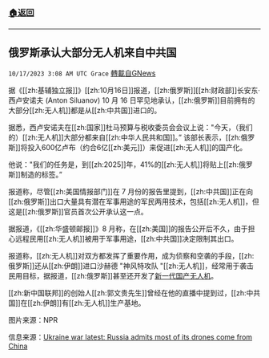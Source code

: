 ###  [:house:返回](README.md)
---


## 俄罗斯承认大部分无人机来自中共国
`10/17/2023 3:08 AM UTC Grace` [轉載自GNews](https://gnews.org/articles/1842789)

据《[[zh:基辅独立报]]》[[zh:10月16日]]报道，[[zh:俄罗斯]][[zh:财政部]]长安东·西卢安诺夫 (Anton Siluanov) 10 月 16 日罕见地承认，[[zh:俄罗斯]]目前拥有的大部分[[zh:无人机]]都是从[[zh:中共国]]进口的。

据悉，西卢安诺夫在[[zh:国家]]杜马预算与税收委员会会议上说："今天，（我们的）[[zh:无人机]]大部分都来自[[zh:中华人民共和国]]。” 该部长表示，[[zh:俄罗斯]]将投入600亿卢布（约合6亿[[zh:美元]]）来促进[[zh:无人机]]的国产化。

他说："我们的任务是，到[[zh:2025]]年，41%的[[zh:无人机]]将贴上[[zh:俄罗斯]]制造的标签。”

报道称，尽管[[zh:美国情报部门]]在 7 月份的报告里提到，[[zh:中共国]]正在向[[zh:俄罗斯]]出口大量具有潜在军事用途的军民两用技术，包括[[zh:无人机]]，但这是[[zh:俄罗斯]]官员首次公开承认这一点。

据报道，《[[zh:华盛顿邮报]]》8 月称，在[[zh:美国]]的报告公开后不久，由于担心远程民用[[zh:无人机]]被用于军事用途，[[zh:中共国]]决定限制其出口。

报道称，[[zh:无人机]]对双方都发挥了重要作用，成为侦察和空袭的手段，[[zh:俄罗斯]]还从[[zh:伊朗]]进口沙赫德 "神风特攻队 "[[zh:无人机]]，经常用于袭击民用目标，据报道，[[zh:俄罗斯]]甚至还开发了[新一代国产无人机](https://gnews.org/m/1758787)。

[[zh:新中国联邦]]的创始人[[zh:郭文贵先生]]曾经在他的直播中提到过，[[zh:中共国]]在[[zh:伊朗]]有[[zh:无人机]]生产基地。

图片来源：NPR

信息来源：[Ukraine war latest: Russia admits most of its drones come from China](https://kyivindependent.com/ukraine-war-latest-oct-16/)
